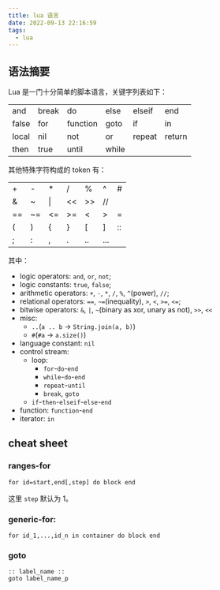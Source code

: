 ```yaml
---
title: lua 语言
date: 2022-09-13 22:16:59
tags:
  - lua
---
```


## 语法摘要

Lua 是一门十分简单的脚本语言，关键字列表如下：

|       |       |          |       |        |        |
|-------|-------|----------|-------|--------|--------|
| and   | break | do       | else  | elseif | end    |
| false | for   | function | goto  | if     | in     |
| local | nil   | not      | or    | repeat | return |
| then  | true  | until    | while |        |        |

其他特殊字符构成的 token 有：

|    |    |    |    |    |     |    |
|----|----|----|----|----|-----|----|
| +  | -  | *  | /  | %  | ^   | #  |
| &  | ~  | \| | << | >> | //  |    |
| == | ~= | <= | >= | <  | >   | =  |
| (  | )  | {  | }  | [  | ]   | :: |
| ;  | :  | ,  | .  | .. | ... |    |

其中：

- logic operators: `and`, `or`, `not`;
- logic constants: `true`, `false`;
- arithmetic operators: `+`, `-`, `*`, `/`, `%`, `^`(power), `//`;
- relational operators: `==`, `~=`(inequality), `>`, `<`, `>=`, `<=`;
- bitwise operators: `&`, `|`, `~`(binary as xor, unary as not), `>>`, `<<`
- misc:
  - `..`(`a .. b` -> `String.join(a, b)`)
  - `#`(`#a` -> `a.size()`)
- language constant: `nil`
- control stream:
  - loop:
    - `for`-`do`-`end`
    - `while`-`do`-`end`
    - `repeat`-`until`
    - `break`, `goto`
  - `if`-`then`-`elseif`-`else`-`end`
- function: `function`-`end`
- iterator: `in`

## cheat sheet

### ranges-for

```txt
for id=start,end[,step] do block end
```

这里 `step` 默认为 1。

### generic-for:

```text
for id_1,...,id_n in container do block end
```

### goto

```text
:: label_name ::
goto label_name_p
```
